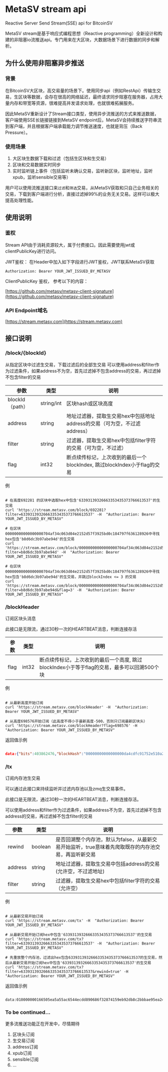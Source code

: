 # MetaSV stream api

Reactive Server Send Stream(SSE) api for BitcoinSV

MetaSV stream是基于响应式编程思想（Reactive programming）全新设计和构建的非阻塞io流推送api。专门用来在大区块，大数据场景下进行数据的同步和解析。

## 为什么使用非阻塞异步推送

### 背景

在BitcoinSV大区块，高交易量的场景下。使用同步api（例如RestApi）传输生交易，生区块等数据，会存在很高的网络延迟，最终请求同步阻塞在服务器，占用大量内存和带宽等资源，很难提高并发请求处理，也就很难拓展服务。

因此MetaSV重新设计了Stream接口类型，使用异步流推送的方式来推送数据，客户端使用SSE长链接链接到MetaSV endpoint后，MetaSV会持续推送字符串流到客户端，并且根据客户端承载能力调节推送速度，也就是背压（Back Pressure）。

### 使用场景

1. 大区块生数据下载和过滤（包括生区块和生交易）
2. 区块和交易数据实时同步
3. 实时监听链上事件（包括监听未确认交易，监听新区块，监听地址，监听xpub，监听sensible交易等）

用户可以使用流推送接口来`过滤`和`筛选`交易，从MetaSV获取和只自己业务相关的交易，下载到客户端进行分析，直接过滤掉99%的业务无关交易。这样可以极大提高处理性能。

## 使用说明

### 鉴权

Stream API由于消耗资源较大，属于付费接口。因此需要使用jwt或clientPublicKey进行访问。

JWT鉴权： 在Header中加入如下字段进行JWT鉴权，JWT联系MetaSV获取

```
Authorization: Bearer YOUR_JWT_ISSUED_BY_METASV
```

ClientPublicKey 鉴权， 参考以下的内容：

[https://github.com/metasv/metasv-client-signature](https://github.com/metasv/metasv-client-signature)

### API Endpoint域名

[https://stream.metasv.com](https://stream.metasv.com)

## 接口说明

### /block/{blockId}

从指定区块中过滤生交易，下载过滤后的全部生交易
可以使用address和filter作为过滤条件，如果address不为空，首先过滤掉不包含address的交易，再过滤掉不包含filter的交易

|  参数   | 类型  | 说明  |
|  ----  | ----  | ----  |
| blockId（path）  | string/int | 区块hash或区块高度  |
| address  | string | 地址过滤器，提取生交易hex中包括地址address的交易（可为空，不过滤address）  |
| filter  | string | 过滤器，提取生交易hex中包括filter字符的交易（可为空，不过滤）  |
| flag  | int32 | 断点续传标记，上次收到的最后一个blockIndex, 跳过blockIndex小于flag的交易  |

例

```curl

# 在高度692281 的区块中选取hex中包含'63393139326663353435373766613537'的生交易
curl 'https://stream.metasv.com/block/692281?filter=63393139326663353435373766613537' -H  "Authorization: Bearer YOUR_JWT_ISSUED_BY_METASV"

# 在区块00000000000000000704af34c063d04e2152d57f3925bd0c184797f636128926中寻找hex包含'b8d6dc3b97abe94d'的生交易
curl 'https://stream.metasv.com/block/00000000000000000704af34c063d04e2152d57f3925bd0c184797f636128926?filter=b8d6dc3b97abe94d' -H  "Authorization: Bearer YOUR_JWT_ISSUED_BY_METASV"

# 在区块00000000000000000704af34c063d04e2152d57f3925bd0c184797f636128926中寻找hex包含'b8d6dc3b97abe94d'的生交易，并跳过blockIndex <= 3 的交易
curl 'https://stream.metasv.com/block/00000000000000000704af34c063d04e2152d57f3925bd0c184797f636128926?filter=b8d6dc3b97abe94d&flag=3' -H  "Authorization: Bearer YOUR_JWT_ISSUED_BY_METASV"

```

### /blockHeader

订阅区块头消息

此接口是无限流，通过30秒一次的HEARTBEAT消息，判断连接存活

|  参数   | 类型  | 说明  |
|  ----  | ----  | ----  |
| flag  | int32 | 断点续传标记，上次收到的最后一个高度, 跳过blockIndex小于等于flag的交易，最多可以回溯500个块  |

例

```curl

# 从最新高度开始订阅
curl 'https://stream.metasv.com/blockHeader' -H  "Authorization: Bearer YOUR_JWT_ISSUED_BY_METASV"

# 从高度698576开始订阅（此高度不得小于最新高度-500，否则只订阅最新区块头）
curl 'https://stream.metasv.com/blockHeader?flag=698576' -H  "Authorization: Bearer YOUR_JWT_ISSUED_BY_METASV"

```

返回值示例

```json

data:{"bits":403862476,"blockHash":"00000000000000000da4cdfc91752e510a219f18682ce1c2f96796ac6c08b2e4","coinBase":"03d1a80a2f7461616c2e636f6d2f506c656173652070617920302e3520736174732f627974652c20696e666f407461616c2e636f6d8c1d33989acd493c0e720000","height":698577,"inputCount":454,"medianTime":1627890971000,"merkleRoot":"faa5d6c8c98cd0ddcfb8f00ac99c69d1466557d2ca2fbb5e44ef9799e653e583","miner":"Taal","nonce":2213484660,"outputCount":693,"prevBlock":"00000000000000000a239fe625579031effb38a7768cd7e4fe628f8bbf1febcf","reward":632829727,"size":14258909,"timestamp":1627894128000,"txCount":237,"version":536879104}

```

### /tx

订阅内存池生交易

可以通过此接口来持续监听并过滤内存池以及zmq生交易事件。

此接口是无限流，通过30秒一次的HEARTBEAT消息，判断连接存活。

可以使用address和filter作为过滤条件，如果address不为空，首先过滤掉不包含address的交易，再过滤掉不包含filter的交易

|  参数   | 类型  | 说明  |
|  ----  | ----  | ----  |
| rewind  | boolean | 是否回溯整个内存池，默认为false，从最新交易开始监听，true意味着先爬取既存的内存池交易，再监听新交易  |
| address  | string | 地址过滤器，提取生交易中包括address的交易(允许空，不过滤地址)  |
| filter  | string | 过滤器，提取生交易hex中包括filter字符的交易（允许空）  |


例

```curl

# 从最新交易开始订阅
curl 'https://stream.metasv.com/tx' -H  "Authorization: Bearer YOUR_JWT_ISSUED_BY_METASV"

# 从最新交易开始订阅hex中包含'63393139326663353435373766613537'的生交易
curl 'https://stream.metasv.com/tx?filter=63393139326663353435373766613537' -H  "Authorization: Bearer YOUR_JWT_ISSUED_BY_METASV"

# 先重放整个内存池，过滤出hex包含63393139326663353435373766613537的生交易，然后从最新交易开始订阅hex中包含'63393139326663353435373766613537'的生交易
curl 'https://stream.metasv.com/tx?filter=63393139326663353435373766613537&rewind=true' -H  "Authorization: Bearer YOUR_JWT_ISSUED_BY_METASV"

```

返回值示例

```text

data:010000000166505ea5a55ac6544ecdd890686f32874159eb92db8c2bbbae95ea241bdb782a000000006b48304502210090a855b77738946506c5260b9a313965725dcd8aa306b72fe2e723d43ba6357c02201992e4bc69e93438cc2a73704ae5dee65189d3c648e5b9c72de6fc47695cf461412103c376ceca89f1bcb1f27fa9c0ef1f7c71152ac4932b6850009a6d29bd991ba81bffffffff0123020000000000001976a9142e1c2c72b45586b1d3e90f7df33bc8b64386fa9288ac00000000

```

### To be continued...

更多流推送功能正在开发中，尽情期待

1. 区块头订阅
2. 生交易订阅
3. address订阅
4. xpub订阅
5. sensible订阅
6. ...